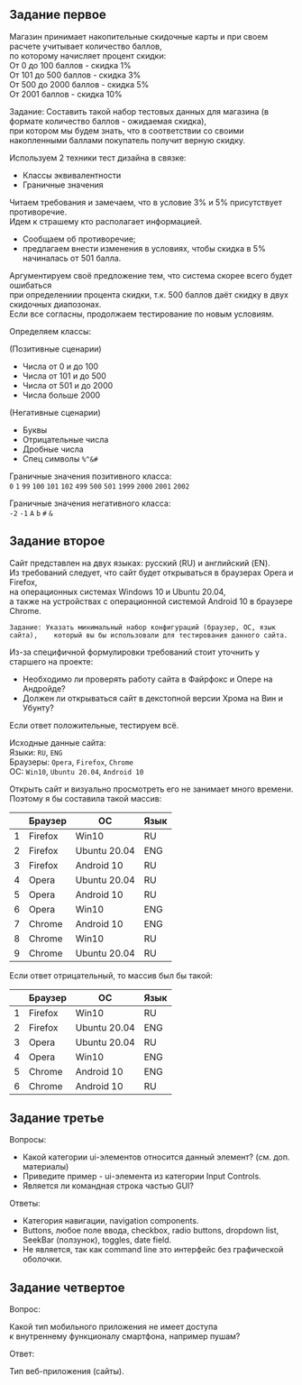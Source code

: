 
## Задание первое

Магазин принимает накопительные скидочные карты и при своем расчете учитывает количество баллов,    
по которому начисляет процент скидки:    
От 0 до 100 баллов - скидка 1%    
От 101 до 500 баллов - скидка 3%    
От 500 до 2000 баллов - скидка 5%    
От 2001 баллов - скидка 10%

Задание: Составить такой набор тестовых данных для магазина (в формате количество баллов - ожидаемая скидка),    
при котором мы будем знать, что в соответствии со своими накопленными баллами покупатель получит верную скидку.

Используем 2 техники тест дизайна в связке:   
+ Классы эквивалентности
+ Граничные значения

Читаем требования и замечаем, что в условие 3% и 5% присутствует противоречие.  
Идем к страшему кто располагает информацией.  
+ Сообщаем об противоречие;
+ предлагаем внести изменения в условиях, чтобы скидка в 5% начиналась от 501 балла.   

Аргументируем своё предложение тем, что система скорее всего будет ошибаться   
при определениии процента скидки, т.к. 500 баллов даёт скидку в двух скидочных диапозонах.   
Если все согласны, продолжаем тестирование по новым условиям. 

Определяем классы: <br>

(Позитивные сценарии)
+ Числа от 0 и до 100 
+ Числа от 101 и до 500
+ Числа от 501 и до 2000
+ Числа больше 2000 <br>

(Негативные сценарии)
+ Буквы
+ Отрицательные числа 
+ Дробные числа
+ Спец символы `%^&#`


Граничные значения позитивного класса:  
`0` `1` `99` `100` `101` `102` `499` `500` `501` `1999` `2000` `2001` `2002`  

Граничные значения негативного класса:   
`-2` `-1` `A` `b` `#` `&`  



## Задание второе
Сайт представлен на двух языках: русский (RU) и английский (EN).   
Из требований следует, что сайт будет открываться в браузерах Opera и Firefox,   
на операционных системах Windows 10 и Ubuntu 20.04,   
а также на устройствах с операционной системой Android 10 в браузере Chrome.

`Задание: Указать минимальный набор конфигураций (браузер, ОС, язык сайта),   
который вы бы использовали для тестирования данного сайта.`

Из-за специфичной формулировки требований стоит уточнить у старшего на проекте: 
+ Необходимо ли проверять работу сайта в Файрфокс и Опере на Андройде?
+ Должен ли открываться сайт в декстопной версии Хрома на Вин и Убунту?  

Если ответ положительные, тестируем всё.
 
Исходные данные сайта:  
Языки: `RU`, `ENG`  
Браузеры: `Opera`, `Firefox`, `Chrome`    
OC: `Win10`, `Ubuntu 20.04`, `Android 10`  

Открыть сайт и визуально просмотреть его не занимает много времени.  
Поэтому я бы составила такой массив:

|   | Браузер  | ОС           | Язык |
|---|----------|--------------|------|
| 1 | Firefox  | Win10        | RU   |
| 2 | Firefox  | Ubuntu 20.04 | ENG  |
| 3 | Firefox  | Android 10   | RU   |
| 4 | Opera    | Ubuntu 20.04 | RU   |
| 5 | Opera    | Android 10   | RU   |
| 6 | Opera    | Win10        | ENG  |
| 7 | Chrome   | Android 10   | ENG  |
| 8 | Chrome   | Win10        | RU   |
| 9 | Chrome   | Ubuntu 20.04 | RU   |

Если ответ отрицательный, то массив был бы такой:

|   | Браузер  | ОС           | Язык |
|---|----------|--------------|------|
| 1 | Firefox  | Win10        | RU   |
| 2 | Firefox  | Ubuntu 20.04 | ENG  |
| 3 | Opera    | Ubuntu 20.04 | RU   |
| 4 | Opera    | Win10        | ENG  |
| 5 | Chrome   | Android 10   | ENG  |
| 6 | Chrome   | Android 10   | RU   |


## Задание третье 
Вопросы:
- Какой категории ui-элементов относится данный элемент? (см. доп. материалы) 
- Приведите пример - ui-элемента из категории Input Controls.
- Является ли командная строка частью GUI?

Ответы:
- Категория навигации, navigation components.
- Buttons, любое поле ввода, checkbox, radio buttons, dropdown list, SeekBar (ползунок), toggles, date field.
- Не является, так как command line это интерфейс без графической оболочки. 


## Задание четвертое 
Вопрос:  

 Какой тип мобильного приложения не имеет доступа   
 к внутреннему функционалу смартфона, например пушам?

Ответ:   

Тип веб-приложения (сайты).
